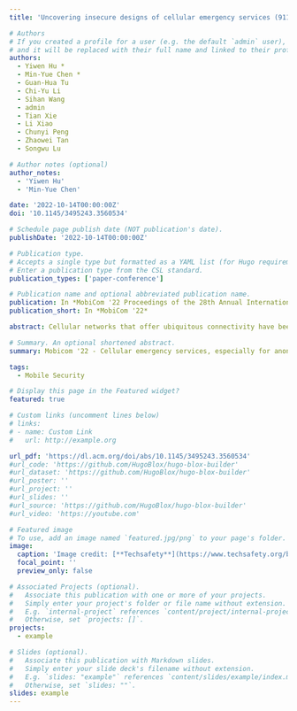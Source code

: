```yaml
---
title: 'Uncovering insecure designs of cellular emergency services (911)'

# Authors
# If you created a profile for a user (e.g. the default `admin` user), write the username (folder name) here
# and it will be replaced with their full name and linked to their profile.
authors:
  - Yiwen Hu *
  - Min-Yue Chen *
  - Guan-Hua Tu
  - Chi-Yu Li
  - Sihan Wang
  - admin
  - Tian Xie
  - Li Xiao
  - Chunyi Peng
  - Zhaowei Tan
  - Songwu Lu

# Author notes (optional)
author_notes:
  - 'Yiwen Hu'
  - 'Min-Yue Chen'

date: '2022-10-14T00:00:00Z'
doi: '10.1145/3495243.3560534'

# Schedule page publish date (NOT publication's date).
publishDate: '2022-10-14T00:00:00Z'

# Publication type.
# Accepts a single type but formatted as a YAML list (for Hugo requirements).
# Enter a publication type from the CSL standard.
publication_types: ['paper-conference']

# Publication name and optional abbreviated publication name.
publication: In *MobiCom '22 Proceedings of the 28th Annual International Conference on Mobile Computing And Networking*
publication_short: In *MobiCom '22*

abstract: Cellular networks that offer ubiquitous connectivity have been the major medium for delivering emergency services. In the U.S., mo- bile users can dial an emergency call with 911 for emergency uses in cellular networks, and the call can be forwarded to public safety an- swer points (PSAPs), which deal with emergency service requests. According to regulatory authority requirements for the cellular emergency services, anonymous user equipment (UE), which does not have a SIM (Subscriber Identity Module) card or a valid mobile subscription, is allowed to access them. Such support of emergency services for anonymous UEs requires different operations from conventional cellular services, and can therefore increase the attack surface of the cellular infrastructure. In this work, we are thus motivated to study the insecurity of the cellular emergency services and then discover four security vulnerabilities from them. Threateningly, they can be exploited to launch not only free data service attacks against cellular carriers, but also data DoS/overcharge and denial of cellular emergency service (DoCES) attacks against mobile users. All vulnerabilities and attacks have been validated experimentally as practical security issues in the networks of three major U.S. carriers. We finally propose and prototype standard-compliant remedies to mitigate the vulnerabilities.

# Summary. An optional shortened abstract.
summary: Mobicom '22 - Cellular emergency services, especially for anonymous users, increase the attack surface, leading to vulnerabilities enabling free data usage, DoS, and denial of emergency services.

tags:
  - Mobile Security

# Display this page in the Featured widget?
featured: true

# Custom links (uncomment lines below)
# links:
# - name: Custom Link
#   url: http://example.org

url_pdf: 'https://dl.acm.org/doi/abs/10.1145/3495243.3560534'
#url_code: 'https://github.com/HugoBlox/hugo-blox-builder'
#url_dataset: 'https://github.com/HugoBlox/hugo-blox-builder'
#url_poster: ''
#url_project: ''
#url_slides: ''
#url_source: 'https://github.com/HugoBlox/hugo-blox-builder'
#url_video: 'https://youtube.com'

# Featured image
# To use, add an image named `featured.jpg/png` to your page's folder.
image:
  caption: 'Image credit: [**Techsafety**](https://www.techsafety.org/blog/2016/8/25/need-to-call-911-theres-an-app-for-that)'
  focal_point: ''
  preview_only: false

# Associated Projects (optional).
#   Associate this publication with one or more of your projects.
#   Simply enter your project's folder or file name without extension.
#   E.g. `internal-project` references `content/project/internal-project/index.md`.
#   Otherwise, set `projects: []`.
projects:
  - example

# Slides (optional).
#   Associate this publication with Markdown slides.
#   Simply enter your slide deck's filename without extension.
#   E.g. `slides: "example"` references `content/slides/example/index.md`.
#   Otherwise, set `slides: ""`.
slides: example
---
```

